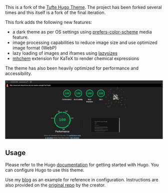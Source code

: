 This is a fork of the [Tufte Hugo Theme](https://github.com/loikein/hugo-tufte). The project has been forked several times and this itself is a fork of the final iteration.

This fork adds the following new features:

- a dark theme as per OS settings using [prefers-color-scheme](https://developer.mozilla.org/en-US/docs/Web/CSS/@media/prefers-color-scheme) media feature.
- image processing capabilities to reduce image size and use optimized image format (WebP)
- lazy loading of images and iframes using [lazysizes](https://github.com/aFarkas/lazysizes)
- [mhchem](https://github.com/KaTeX/KaTeX/tree/main/contrib/mhchem) extension for KaTeX to render chemical expressions

The theme has also been heavily optimized for performance and accessibility.

![lighthouse score](image.png)

## Usage

Please refer to the Hugo [documentation](https://gohugo.io/getting-started/quick-start/) for getting started with Hugo. You can configure Hugo to use this theme.

Use my [blog](https://github.com/libkush/blog) as an example for reference in configuration. Instructions are also provided on the [original repo](https://github.com/loikein/hugo-tufte) by the creator.
